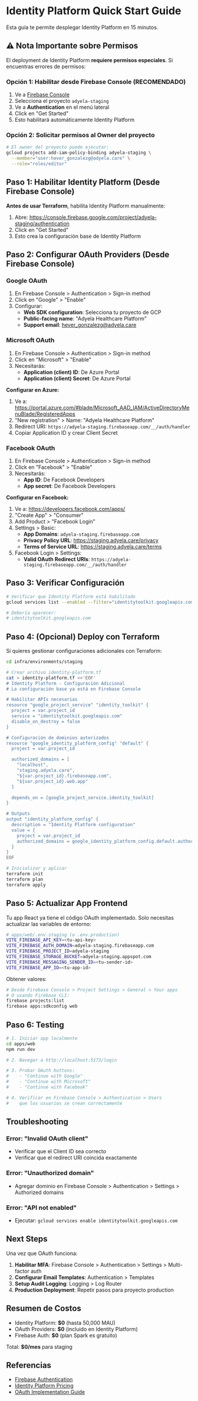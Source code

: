 # Identity Platform Quick Start Guide

Esta guía te permite desplegar Identity Platform en 15 minutos.

## ⚠️ Nota Importante sobre Permisos

El deployment de Identity Platform **requiere permisos especiales**. Si encuentras errores de permisos:

### Opción 1: Habilitar desde Firebase Console (RECOMENDADO)

1. Ve a [Firebase Console](https://console.firebase.google.com/)
2. Selecciona el proyecto `adyela-staging`
3. Ve a **Authentication** en el menú lateral
4. Click en "Get Started"
5. Esto habilitará automáticamente Identity Platform

### Opción 2: Solicitar permisos al Owner del proyecto

```bash
# El owner del proyecto puede ejecutar:
gcloud projects add-iam-policy-binding adyela-staging \
  --member="user:hever_gonzalezg@adyela.care" \
  --role="roles/editor"
```

## Paso 1: Habilitar Identity Platform (Desde Firebase Console)

**Antes de usar Terraform**, habilita Identity Platform manualmente:

1. Abre: https://console.firebase.google.com/project/adyela-staging/authentication
2. Click en "Get Started"
3. Esto crea la configuración base de Identity Platform

## Paso 2: Configurar OAuth Providers (Desde Firebase Console)

### Google OAuth

1. En Firebase Console > Authentication > Sign-in method
2. Click en "Google" > "Enable"
3. Configurar:
   - **Web SDK configuration**: Selecciona tu proyecto de GCP
   - **Public-facing name**: "Adyela Healthcare Platform"
   - **Support email**: hever_gonzalezg@adyela.care

### Microsoft OAuth

1. En Firebase Console > Authentication > Sign-in method
2. Click en "Microsoft" > "Enable"
3. Necesitarás:
   - **Application (client) ID**: De Azure Portal
   - **Application (client) Secret**: De Azure Portal

**Configurar en Azure:**

1. Ve a: https://portal.azure.com/#blade/Microsoft_AAD_IAM/ActiveDirectoryMenuBlade/RegisteredApps
2. "New registration" > Name: "Adyela Healthcare Platform"
3. Redirect URI: `https://adyela-staging.firebaseapp.com/__/auth/handler`
4. Copiar Application ID y crear Client Secret

### Facebook OAuth

1. En Firebase Console > Authentication > Sign-in method
2. Click en "Facebook" > "Enable"
3. Necesitarás:
   - **App ID**: De Facebook Developers
   - **App secret**: De Facebook Developers

**Configurar en Facebook:**

1. Ve a: https://developers.facebook.com/apps/
2. "Create App" > "Consumer"
3. Add Product > "Facebook Login"
4. Settings > Basic:
   - **App Domains**: `adyela-staging.firebaseapp.com`
   - **Privacy Policy URL**: https://staging.adyela.care/privacy
   - **Terms of Service URL**: https://staging.adyela.care/terms
5. Facebook Login > Settings:
   - **Valid OAuth Redirect URIs**: `https://adyela-staging.firebaseapp.com/__/auth/handler`

## Paso 3: Verificar Configuración

```bash
# Verificar que Identity Platform está habilitado
gcloud services list --enabled --filter="identitytoolkit.googleapis.com"

# Debería aparecer:
# identitytoolkit.googleapis.com
```

## Paso 4: (Opcional) Deploy con Terraform

Si quieres gestionar configuraciones adicionales con Terraform:

```bash
cd infra/environments/staging

# Crear archivo identity-platform.tf
cat > identity-platform.tf <<'EOF'
# Identity Platform - Configuración Adicional
# La configuración base ya está en Firebase Console

# Habilitar APIs necesarias
resource "google_project_service" "identity_toolkit" {
  project = var.project_id
  service = "identitytoolkit.googleapis.com"
  disable_on_destroy = false
}

# Configuración de dominios autorizados
resource "google_identity_platform_config" "default" {
  project = var.project_id

  authorized_domains = [
    "localhost",
    "staging.adyela.care",
    "${var.project_id}.firebaseapp.com",
    "${var.project_id}.web.app"
  ]

  depends_on = [google_project_service.identity_toolkit]
}

# Outputs
output "identity_platform_config" {
  description = "Identity Platform configuration"
  value = {
    project = var.project_id
    authorized_domains = google_identity_platform_config.default.authorized_domains
  }
}
EOF

# Inicializar y aplicar
terraform init
terraform plan
terraform apply
```

## Paso 5: Actualizar App Frontend

Tu app React ya tiene el código OAuth implementado. Solo necesitas actualizar las variables de entorno:

```bash
# apps/web/.env.staging (o .env.production)
VITE_FIREBASE_API_KEY=<tu-api-key>
VITE_FIREBASE_AUTH_DOMAIN=adyela-staging.firebaseapp.com
VITE_FIREBASE_PROJECT_ID=adyela-staging
VITE_FIREBASE_STORAGE_BUCKET=adyela-staging.appspot.com
VITE_FIREBASE_MESSAGING_SENDER_ID=<tu-sender-id>
VITE_FIREBASE_APP_ID=<tu-app-id>
```

Obtener valores:

```bash
# Desde Firebase Console > Project Settings > General > Your apps
# O usando Firebase CLI:
firebase projects:list
firebase apps:sdkconfig web
```

## Paso 6: Testing

```bash
# 1. Iniciar app localmente
cd apps/web
npm run dev

# 2. Navegar a http://localhost:5173/login

# 3. Probar OAuth buttons:
#    - "Continue with Google"
#    - "Continue with Microsoft"
#    - "Continue with Facebook"

# 4. Verificar en Firebase Console > Authentication > Users
#    que los usuarios se crean correctamente
```

## Troubleshooting

### Error: "Invalid OAuth client"

- Verificar que el Client ID sea correcto
- Verificar que el redirect URI coincida exactamente

### Error: "Unauthorized domain"

- Agregar dominio en Firebase Console > Authentication > Settings > Authorized domains

### Error: "API not enabled"

- Ejecutar: `gcloud services enable identitytoolkit.googleapis.com`

## Next Steps

Una vez que OAuth funciona:

1. **Habilitar MFA**: Firebase Console > Authentication > Settings > Multi-factor auth
2. **Configurar Email Templates**: Authentication > Templates
3. **Setup Audit Logging**: Logging > Log Router
4. **Production Deployment**: Repetir pasos para proyecto production

## Resumen de Costos

- Identity Platform: **$0** (hasta 50,000 MAU)
- OAuth Providers: **$0** (incluido en Identity Platform)
- Firebase Auth: **$0** (plan Spark es gratuito)

Total: **$0/mes** para staging

## Referencias

- [Firebase Authentication](https://firebase.google.com/docs/auth)
- [Identity Platform Pricing](https://cloud.google.com/identity-platform/pricing)
- [OAuth Implementation Guide](../guides/OAUTH_SETUP.md)
